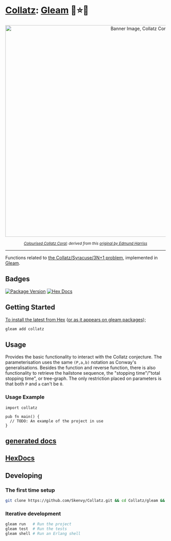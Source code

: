 # [Collatz](https://github.com/Skenvy/Collatz): [Gleam](https://github.com/Skenvy/Collatz/tree/main/gleam) 💖⭐💖
<p align="center"><img alt="Banner Image, Collatz Coral" src="https://raw.githubusercontent.com/wiki/Skenvy/Collatz/.meta/banners/modifications/_Gleam.png" width=830 height=666/></p>
<sub><p align="center"><i>
  <a href="https://github.com/Skenvy/Collatz/blob/main/.meta/banners/README.md">Colourised Collatz Coral</a>; derived from this
  <a href="https://twitter.com/Gelada/status/846751901756653568">original by Edmund Harriss</a>
</i></p></sub>

---
Functions related to [the Collatz/Syracuse/3N+1 problem](https://en.wikipedia.org/wiki/Collatz_conjecture), implemented in [Gleam](https://gleam.run/).
## Badges
[![Package Version](https://img.shields.io/hexpm/v/collatz)](https://hex.pm/packages/collatz)
[![Hex Docs](https://img.shields.io/badge/hex-docs-ffaff3)](https://hexdocs.pm/collatz/)
## Getting Started
[To install the latest from Hex](https://hex.pm/packages?search=collatz) ([or as it appears on gleam packages](https://packages.gleam.run/?search=collatz));
```sh
gleam add collatz
```
## Usage
Provides the basic functionality to interact with the Collatz conjecture.
The parameterisation uses the same `(P,a,b)` notation as Conway's generalisations.
Besides the function and reverse function, there is also functionality to retrieve the hailstone sequence, the "stopping time"/"total stopping time", or tree-graph. 
The only restriction placed on parameters is that both `P` and `a` can't be `0`.
### Usage Example
```gleam
import collatz

pub fn main() {
  // TODO: An example of the project in use
}
```
## [<lang-docs-name> generated docs](https://skenvy.github.io/Collatz/gleam)
## [HexDocs](https://hexdocs.pm/collatz)
## Developing
### The first time setup
```sh
git clone https://github.com/Skenvy/Collatz.git && cd Collatz/gleam && <localised-setup-command>
```
### Iterative development
```sh
gleam run   # Run the project
gleam test  # Run the tests
gleam shell # Run an Erlang shell
```
